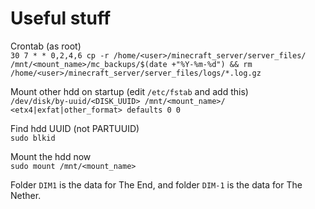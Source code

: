 # Useful stuff #

Crontab (as root)  
`30 7 * * 0,2,4,6 cp -r /home/<user>/minecraft_server/server_files/ /mnt/<mount_name>/mc_backups/$(date +"%Y-%m-%d") && rm /home/<user>/minecraft_server/server_files/logs/*.log.gz`

Mount other hdd on startup (edit `/etc/fstab` and add this)  
`/dev/disk/by-uuid/<DISK_UUID> /mnt/<mount_name>/ <etx4|exfat|other_format> defaults 0 0`

Find hdd UUID (not PARTUUID)  
`sudo blkid`

Mount the hdd now  
`sudo mount /mnt/<mount_name>`

Folder `DIM1` is the data for The End, and folder `DIM-1` is the data for The Nether.  
